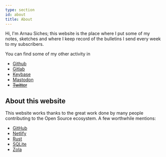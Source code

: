 ```yaml
---
type: section
id: about
title: About
---
```

Hi, I'm Arnau Siches; this website is the place where I put some of my notes, sketches and where I keep record of the bulletins I send every week to my subscribers.

You can find some of my other activity in

- [Github](https://github.com/arnau)
- [Gitlab](https://gitlab.com/arnau)
- [Keybase](https://keybase.io/arnau)
- [Mastodon](https://mastodon.xyz/@arnau)
- ~~[Twitter](https://www.twitter.com/arnau_siches)~~


## About this website

This website works thanks to the great work done by many people contributing to the Open Source ecosystem. A few worthwhile mentions:

- [GitHub]
- [Netlify]
- [Rust]
- [SQLite]
- [Zola]


[GitHub]: https://github.com
[Netlify]: https://www.netlify.com/
[Rust]: https://www.rust-lang.org/
[SQLite]: https://sqlite.org/
[Zola]: https://www.getzola.org/
